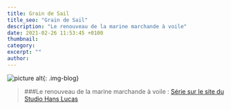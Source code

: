 ```yaml
---
title: Grain de Sail
title_seo: "Grain de Sail"
description: "Le renouveau de la marine marchande à voile"
date: 2021-02-26 11:53:45 +0100
thumbnail:
category:
excerpt: ""
author:
---
```


![picture alt](/images/graindesail_01.jpg "Journal de confinement"){: .img-blog}

> ###Le renouveau de la marine marchande à voile : [Série sur le site du Studio Hans Lucas](http://hanslucas.com/mthomasset/photo/42988)
